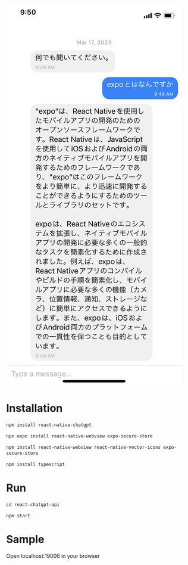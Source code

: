 ![image](https://github.com/luciesteel/react-chatgpt-api/blob/main/assets/screenshot.png)

# Installation
```
npm install react-native-chatgpt
```

```
npx expo install react-native-webview expo-secure-store
```

```
npm install react-native-webview react-native-vector-icons expo-secure-store
```

```
npm install typescript
```

# Run
```
cd react-chatgpt-api
```

```
npm start
```

# Sample
Open localhost:19006 in your browser